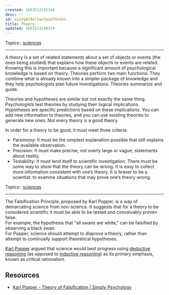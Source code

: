 ```yaml
---
created: 1653512181144
desc: ''
id: iy12q874el2ao7pad79skkn
title: Theory
updated: 1653513180179
---
```

   
Topics::  [sciences](../topics/sciences.md)   
   
   
---   
   
A theory is a set of related statements about a set of objects or events (the ones being studied) that explains how these objects or events are related. Knowing this is important because a significant amount of psychological knowledge is based on theory. Theories perform two main functions: They combine what is already known into a simpler package of knowledge and they help psychologists plan future investigations: Theories summarize and guide.   
   
Theories and hypotheses are similar but not exactly the same thing. Psychologists test theories by studying their logical implications. Hypotheses are specific predictions based on these implications. You can add new information to theories, and you can use existing theories to generate new ones. Not every theory is a good theory.   
   
In order for a theory to be good, it must meet three criteria:   
   
   
- Parsimony: It must be the simplest explanation possible that still explains the available observation.   
- Precision: It must make precise, not overly large or vague, statements about reality.   
- Testability: It must lend itself to scientific investigation. There must be some way to show that the theory can be wrong. It is easy to collect more information consistent with one’s theory. It is braver to be a scientist: to examine situations that may prove one’s theory wrong.   
   
   
Topics::  [sciences](../topics/sciences.md)   
   
   
---   
   
The Falsification Principle, proposed by Karl Popper, is a way of demarcating science from non-science. It suggests that for a theory to be considered scientific it must be able to be tested and conceivably proven false.   
For example, the hypothesis that "all swans are white," can be falsified by observing a black swan.   
For Popper, science should attempt to disprove a theory, rather than attempt to continually support theoretical hypotheses.   
   
[Karl Popper](/not_created.md) argued that science would best progress using [deductive reasoning](/not_created.md) (as opposed to [inductive reasoning](/not_created.md)) as its primary emphasis, known as critical rationalism.   
   
## Resources   
   
   
- [Karl Popper - Theory of Falsification | Simply Psychology](https://www.simplypsychology.org/Karl-Popper.html)
